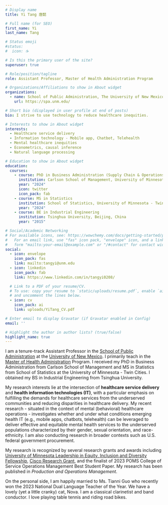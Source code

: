 ```yaml
---
# Display name
title: Yi Tang 唐懿

# Full name (for SEO)
first_name: Yi
last_name: Tang

# Status emoji
#status:
#  icon: ☕️

# Is this the primary user of the site?
superuser: true

# Role/position/tagline
role: Assistant Professor, Master of Health Administration Program

# Organizations/Affiliations to show in About widget
organizations:
  - name: School of Public Administration, The University of New Mexico
    url: https://spa.unm.edu/

# Short bio (displayed in user profile at end of posts)
bio: I strive to use technology to reduce healthcare inequities.

# Interests to show in About widget
interests:
  - Healthcare service delivery
  - Information technology - Mobile app, Chatbot, Telehealth
  - Mental healthcare inequities
  - Econometrics, causal inference
  - Natural language processing

# Education to show in About widget
education:
  courses:
    - course: PhD in Business Administration (Supply Chain & Operations)
      institution: Carlson School of Management, University of Minnesota - Twin Cities
      year: "2024"
      icon: twitter
      icon_pack: fab
    - course: MS in Statistics
      institution: School of Statistics, University of Minnesota - Twin Cities
      year: "2024"
    - course: BE in Industrial Engineering
      institution: Tsinghua University, Beijing, China
      year: "2015"

# Social/Academic Networking
# For available icons, see: https://wowchemy.com/docs/getting-started/page-builder/#icons
#   For an email link, use "fas" icon pack, "envelope" icon, and a link in the
#   form "mailto:your-email@example.com" or "/#contact" for contact widget.
social:
  - icon: envelope
    icon_pack: fas
    link: mailto:tangyi@unm.edu
  - icon: linkedin
    icon_pack: fab
    link: https://www.linkedin.com/in/tangyi0208/

  # Link to a PDF of your resume/CV.
  # To use: copy your resume to `static/uploads/resume.pdf`, enable `ai` icons in `params.yaml`,
  # and uncomment the lines below.
  - icon: cv
    icon_pack: ai
    link: uploads/YiTang_CV.pdf

# Enter email to display Gravatar (if Gravatar enabled in Config)
email: ''

# Highlight the author in author lists? (true/false)
highlight_name: true
---
```


I am a tenure-track Assistant Professor in the [School of Public Administration](https://spa.unm.edu/) at the [University of New Mexico](https://www.unm.edu/). I primarily teach in the [Master of Health Administration](https://spa.unm.edu/academic-programs/mha-graduate-program/index.html) Program. I received my PhD in Business Administration from Carlson School of Management and MS in Statistics from School of Statistics at the University of Minnesota - Twin Cities. I obtained my BS in Industrial Engineering from Tsinghua University.

My research interests lie at the intersection of **healthcare service delivery** and **health information technologies (IT)**, with a particular emphasis on fulfilling the demands for healthcare services from the underserved communities and reducing disparities in healthcare delivery. My recent research - situated in the context of mental (behavioral) healthcare operations - investigates whether and under what conditions emerging health IT (e.g., mobile apps, chatbots, telehealth) can be leveraged to deliver effective and equitable mental health services to the underserved populations characterized by their gender, sexual orientation, and race-ethnicity. I am also conducting research in broader contexts such as U.S. federal government procurement.

My research is recognized by several research grants and awards including [University of Minnesota Leadership in Equity, Inclusion and Diversity Fellowship](https://grad.umn.edu/news-events/news-overview/announcing-2020-2021-leadership-equity-inclusion-and-diversity-leid), [Cisco Research Grant](https://research.umn.edu/inquiry/post/collaboration-cisco-explores-frontier-data-technologies), and the finalist of 2023 POMS College of Service Operations Management Best Student Paper. My research has been published in *Production and Operations Management*.

On the personal side, I am happily married to Ms. Tianni Guo who recently won the 2023 National Dual Language Teacher of the Year. We have a lovely (yet a little cranky) cat, Nova. I am a classical clarinetist and band conductor. I love playing table tennis and riding road bikes. 
